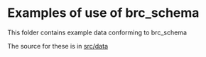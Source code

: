 # Examples of use of brc_schema

This folder contains example data conforming to brc_schema

The source for these is in [src/data](../src/data/examples)
